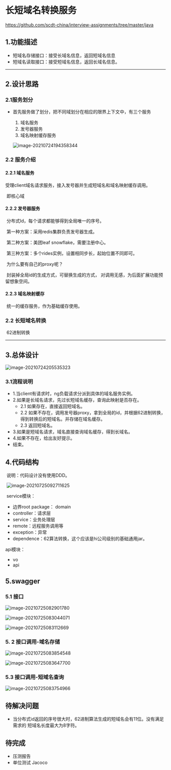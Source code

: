 # 长短域名转换服务

https://github.com/scdt-china/interview-assignments/tree/master/java

## 1.功能描述

* 短域名存储接口：接受长域名信息，返回短域名信息
* 短域名读取接口：接受短域名信息，返回长域名信息。

***

## 2.设计思路

### 2.1服务划分

* 首先服务做了划分，把不同域划分在相应的限界上下文中，有三个服务
  1. 域名服务
  2. 发号器服务
  3. 域名映射缓存服务

  ![image-20210724194358344](C:\Users\Xforce\AppData\Roaming\Typora\typora-user-images\image-20210724194358344.png)

### 2.2 服务介绍

#### 2.2.1 域名服务

​		受理client域名请求服务，接入发号器并生成短域名和域名映射缓存调用。

​	即核心域

#### 2.2.2 发号器服务

​		分布式Id，每个请求都能够得到全局唯一的序号。		

​		 第一种方案：采用redis集群负责发号器生成。

​		 第二种方案：美团leaf snowflake，需要注册中心。

​         第三种方案：多个rides实例，设置相同步长，起始位置不同即可。

​     为什么要有自己的proxy呢？

​           封装掉全局id的生成方式，可替换生成的方式， 对调用无感，为后面扩展功能预留想象空间。

#### 2.2.3 域名映射缓存

​          统一的缓存服务，作为基础缓存使用。

### 2.2  长短域名转换

​          62进制转换

***

## 3.总体设计

![image-20210724205535323](C:\Users\Xforce\AppData\Roaming\Typora\typora-user-images\image-20210724205535323.png)

### 3.1流程说明

* 1.当client有请求时，ng负载请求分派到具体的域名服务实例。
* 2.如果是长域名请求，先过长短域名缓存，查询此映射是否存在。
  * 2.1 如果存在，直接返回短域名。
  * 2.2 如果不存在，调用发号器proxy，拿到全局的id，并根据62进制转换，得到转换后的短域名。并存储在域名缓存。
  * 2.3 返回短域名。
* 3.如果是短域名请求，域名直接查询域名缓存，得到长域名。
* 4.如果不存在，给出友好提示。
* 结束。

## 4.代码结构

​		说明：代码设计没有使用DDD。

​       ![image-20210725092711625](C:\Users\Xforce\AppData\Roaming\Typora\typora-user-images\image-20210725092711625.png)

​    service模块：

* 边界root package： domain
* controller：请求层
* service：业务处理层
* remote：远程服务调用等
* exception：异常
* dependence：62算法转换，这个应该是hi公司级别的基础通用jar。

api模块：

* vo
* api

## 5.swagger

### 5.1 接口

![image-20210725082901780](C:\Users\Xforce\AppData\Roaming\Typora\typora-user-images\image-20210725082901780.png)

![image-20210725083044071](C:\Users\Xforce\AppData\Roaming\Typora\typora-user-images\image-20210725083044071.png)



![image-20210725083112669](C:\Users\Xforce\AppData\Roaming\Typora\typora-user-images\image-20210725083112669.png)

### 5. 2 接口调用-域名存储

![image-20210725083854548](C:\Users\Xforce\AppData\Roaming\Typora\typora-user-images\image-20210725083854548.png)

![image-20210725083647700](C:\Users\Xforce\AppData\Roaming\Typora\typora-user-images\image-20210725083647700.png)

### 5.3 接口调用-短域名查询

![image-20210725083754966](C:\Users\Xforce\AppData\Roaming\Typora\typora-user-images\image-20210725083754966.png)

## 待解决问题

* 当分布式id返回的序号很大时，62进制算法生成的短域名会有11位。没有满足需求的 短域名长度最大为8字符。

  

## 待完成

* 压测报告
* 单位测试 Jacoco
